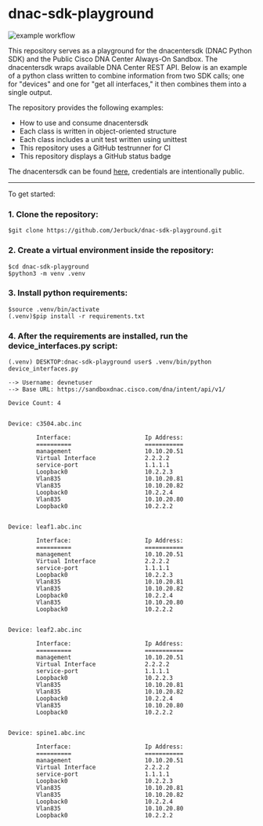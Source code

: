 # dnac-sdk-playground

![example workflow](https://github.com/Jerbuck/dnac-sdk-playground/actions/workflows/python-app.yml/badge.svg)

This repository serves as a playground for the dnacentersdk (DNAC Python SDK) and the Public Cisco DNA Center Always-On Sandbox. The dnacentersdk wraps available DNA Center REST API. Below is an example of a python class written to combine information from two SDK calls; one for "devices" and one for "get all interfaces," it then combines them into a single output. 

The repository provides the following examples:

* How to use and consume dnacentersdk
* Each class is written in object-oriented structure
* Each class includes a unit test written using unittest
* This repository uses a GitHub testrunner for CI
* This repository displays a GitHub status badge

The dnacentersdk can be found [here](https://github.com/cisco-en-programmability/dnacentersdk), credentials are intentionally public.

<hr>

To get started:

### 1. Clone the repository:

	
	$git clone https://github.com/Jerbuck/dnac-sdk-playground.git
	 

### 2. Create a virtual environment inside the repository:

	$cd dnac-sdk-playground
	$python3 -m venv .venv
	
### 3. Install python requirements:

	$source .venv/bin/activate
	(.venv)$pip install -r requirements.txt

### 4. After the requirements are installed, run the device_interfaces.py script:
	
	(.venv) DESKTOP:dnac-sdk-playground user$ .venv/bin/python device_interfaces.py

	--> Username: devnetuser
	--> Base URL: https://sandboxdnac.cisco.com/dna/intent/api/v1/
	
	Device Count: 4
	
	
	Device: c3504.abc.inc            
	
	        Interface:                     Ip Address:
	        ==========                     ===========
	        management                     10.10.20.51
	        Virtual Interface              2.2.2.2
	        service-port                   1.1.1.1
	        Loopback0                      10.2.2.3
	        Vlan835                        10.10.20.81
	        Vlan835                        10.10.20.82
	        Loopback0                      10.2.2.4
	        Vlan835                        10.10.20.80
	        Loopback0                      10.2.2.2
	
	
	Device: leaf1.abc.inc            
	
	        Interface:                     Ip Address:
	        ==========                     ===========
	        management                     10.10.20.51
	        Virtual Interface              2.2.2.2
	        service-port                   1.1.1.1
	        Loopback0                      10.2.2.3
	        Vlan835                        10.10.20.81
	        Vlan835                        10.10.20.82
	        Loopback0                      10.2.2.4
	        Vlan835                        10.10.20.80
	        Loopback0                      10.2.2.2
	
	
	Device: leaf2.abc.inc            
	
	        Interface:                     Ip Address:
	        ==========                     ===========
	        management                     10.10.20.51
	        Virtual Interface              2.2.2.2
	        service-port                   1.1.1.1
	        Loopback0                      10.2.2.3
	        Vlan835                        10.10.20.81
	        Vlan835                        10.10.20.82
	        Loopback0                      10.2.2.4
	        Vlan835                        10.10.20.80
	        Loopback0                      10.2.2.2
	
	
	Device: spine1.abc.inc           
	
	        Interface:                     Ip Address:
	        ==========                     ===========
	        management                     10.10.20.51
	        Virtual Interface              2.2.2.2
	        service-port                   1.1.1.1
	        Loopback0                      10.2.2.3
	        Vlan835                        10.10.20.81
	        Vlan835                        10.10.20.82
	        Loopback0                      10.2.2.4
	        Vlan835                        10.10.20.80
	        Loopback0                      10.2.2.2
	       
	        
